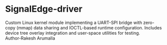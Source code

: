 # SignalEdge-driver
Custom Linux kernel module implementing a UART-SPI bridge with zero-copy (mmap) data sharing and IOCTL-based runtime configuration. Includes device tree overlay integration and user-space utilities for testing.
<br>
Author-Rakesh Arumalla

